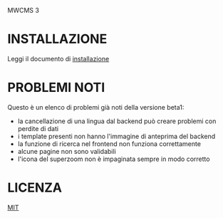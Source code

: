 MWCMS 3

# INSTALLAZIONE
Leggi il documento di [installazione](Install.md)

# PROBLEMI NOTI
Questo è un elenco di problemi già noti della versione beta1:
- la cancellazione di una lingua dal backend può creare problemi con perdite di dati
- i template presenti non hanno l'immagine di anteprima del backend
- la funzione di ricerca nel frontend non funziona correttamente
- alcune pagine non sono validabili
- l'icona del superzoom non è impaginata sempre in modo corretto

# LICENZA
[MIT](LICENSE.md)